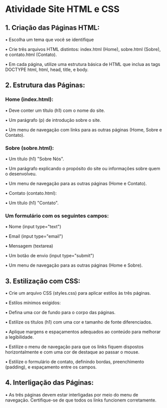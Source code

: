 # Atividade Site HTML e CSS

## 1. Criação das Páginas HTML:

• Escolha um tema que você se identifique

• Crie três arquivos HTML distintos: index.html (Home), sobre.html
(Sobre), e contato.html (Contato).

• Em cada página, utilize uma estrutura básica de HTML que inclua as tags
DOCTYPE html, html, head, title, e body.

## 2. Estrutura das Páginas:
### Home (index.html):

• Deve conter um título (h1) com o nome do site.

• Um parágrafo (p) de introdução sobre o site.

• Um menu de navegação com links para as outras páginas (Home,
Sobre e Contato).

### Sobre (sobre.html):

• Um título (h1) "Sobre Nós".

• Um parágrafo explicando o propósito do site ou informações sobre
quem o desenvolveu.

• Um menu de navegação para as outras páginas (Home e Contato).

• Contato (contato.html):

• Um título (h1) "Contato".

### Um formulário com os seguintes campos:

• Nome (input type="text")

• Email (input type="email")

• Mensagem (textarea)

• Um botão de envio (input type="submit")

• Um menu de navegação para as outras páginas (Home e Sobre).


## 3. Estilização com CSS:
• Crie um arquivo CSS (styles.css) para aplicar estilos às três páginas.

• Estilos mínimos exigidos:

• Defina uma cor de fundo para o corpo das páginas.

• Estilize os títulos (h1) com uma cor e tamanho de fonte diferenciados.

• Aplique margens e espaçamentos adequados ao conteúdo para
melhorar a legibilidade.

• Estilize o menu de navegação para que os links fiquem dispostos
horizontalmente e com uma cor de destaque ao passar o mouse.

• Estilize o formulário de contato, definindo bordas, preenchimento
(padding), e espaçamento entre os campos.

## 4. Interligação das Páginas:
• As três páginas devem estar interligadas por meio do menu de navegação.
Certifique-se de que todos os links funcionem corretamente.